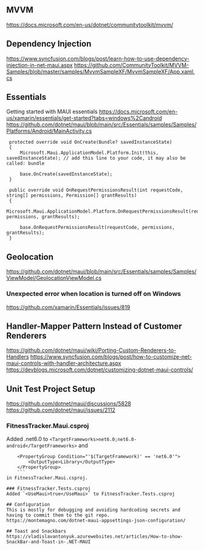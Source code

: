 

## MVVM
https://docs.microsoft.com/en-us/dotnet/communitytoolkit/mvvm/

## Dependency Injection
https://www.syncfusion.com/blogs/post/learn-how-to-use-dependency-injection-in-net-maui.aspx
https://github.com/CommunityToolkit/MVVM-Samples/blob/master/samples/MvvmSampleXF/MvvmSampleXF/App.xaml.cs

## Essentials
Getting started with MAUI essentials
https://docs.microsoft.com/en-us/xamarin/essentials/get-started?tabs=windows%2Candroid
https://github.com/dotnet/maui/blob/main/src/Essentials/samples/Samples/Platforms/Android/MainActivity.cs
```
 protected override void OnCreate(Bundle? savedInstanceState)
 {
     Microsoft.Maui.ApplicationModel.Platform.Init(this, savedInstanceState); // add this line to your code, it may also be called: bundle

     base.OnCreate(savedInstanceState);
 }

 public override void OnRequestPermissionsResult(int requestCode, string[] permissions, Permission[] grantResults)
 {
     Microsoft.Maui.ApplicationModel.Platform.OnRequestPermissionsResult(requestCode, permissions, grantResults);

     base.OnRequestPermissionsResult(requestCode, permissions, grantResults);
 }
```

## Geolocation
https://github.com/dotnet/maui/blob/main/src/Essentials/samples/Samples/ViewModel/GeolocationViewModel.cs

### Unexpected error when location is turned off on Windows
https://github.com/xamarin/Essentials/issues/819


## Handler-Mapper Pattern Instead of Customer Renderers
https://github.com/dotnet/maui/wiki/Porting-Custom-Renderers-to-Handlers
https://www.syncfusion.com/blogs/post/how-to-customize-net-maui-controls-with-handler-architecture.aspx
https://devblogs.microsoft.com/dotnet/customizing-dotnet-maui-controls/

## Unit Test Project Setup
https://github.com/dotnet/maui/discussions/5828
https://github.com/dotnet/maui/issues/2112

### FitnessTracker.Maui.csproj
Added .net6.0 to `<TargetFrameworks>net6.0;net6.0-android</TargetFrameworks>` 
and
```
    <PropertyGroup Condition="'$(TargetFramework)' == 'net6.0'">
        <OutputType>Library</OutputType>
    </PropertyGroup>
    ```
in FitnessTracker.Maui.csproj.

### FitnessTracker.Tests.csproj
Added `<UseMaui>true</UseMaui>` to FitnessTracker.Tests.csproj

## Configuration
This is mostly for debugging and avoiding hardcoding secrets and having to commit them to the git repo.
https://montemagno.com/dotnet-maui-appsettings-json-configuration/

## Toast and Snackbars
https://vladislavantonyuk.azurewebsites.net/articles/How-to-show-SnackBar-and-Toast-in-.NET-MAUI